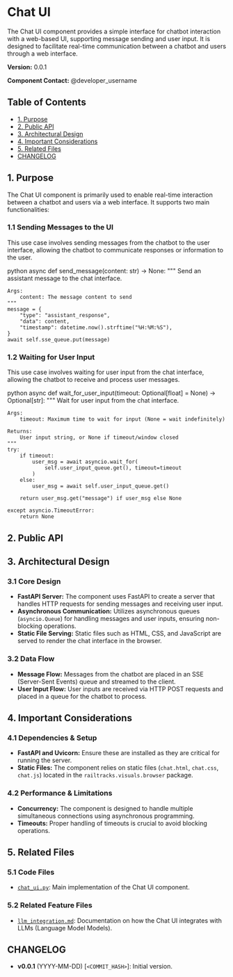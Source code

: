 # Chat UI

The Chat UI component provides a simple interface for chatbot interaction with a web-based UI, supporting message sending and user input. It is designed to facilitate real-time communication between a chatbot and users through a web interface.

**Version:** 0.0.1

**Component Contact:** @developer_username

## Table of Contents

- [1. Purpose](#1-purpose)
- [2. Public API](#2-public-api)
- [3. Architectural Design](#3-architectural-design)
- [4. Important Considerations](#4-important-considerations)
- [5. Related Files](#5-related-files)
- [CHANGELOG](#changelog)

## 1. Purpose

The Chat UI component is primarily used to enable real-time interaction between a chatbot and users via a web interface. It supports two main functionalities:

### 1.1 Sending Messages to the UI

This use case involves sending messages from the chatbot to the user interface, allowing the chatbot to communicate responses or information to the user.

python
async def send_message(content: str) -> None:
    """
    Send an assistant message to the chat interface.

    Args:
        content: The message content to send
    """
    message = {
        "type": "assistant_response",
        "data": content,
        "timestamp": datetime.now().strftime("%H:%M:%S"),
    }
    await self.sse_queue.put(message)


### 1.2 Waiting for User Input

This use case involves waiting for user input from the chat interface, allowing the chatbot to receive and process user messages.

python
async def wait_for_user_input(timeout: Optional[float] = None) -> Optional[str]:
    """
    Wait for user input from the chat interface.

    Args:
        timeout: Maximum time to wait for input (None = wait indefinitely)

    Returns:
        User input string, or None if timeout/window closed
    """
    try:
        if timeout:
            user_msg = await asyncio.wait_for(
                self.user_input_queue.get(), timeout=timeout
            )
        else:
            user_msg = await self.user_input_queue.get()

        return user_msg.get("message") if user_msg else None

    except asyncio.TimeoutError:
        return None


## 2. Public API



## 3. Architectural Design

### 3.1 Core Design

- **FastAPI Server:** The component uses FastAPI to create a server that handles HTTP requests for sending messages and receiving user input.
- **Asynchronous Communication:** Utilizes asynchronous queues (`asyncio.Queue`) for handling messages and user inputs, ensuring non-blocking operations.
- **Static File Serving:** Static files such as HTML, CSS, and JavaScript are served to render the chat interface in the browser.

### 3.2 Data Flow

- **Message Flow:** Messages from the chatbot are placed in an SSE (Server-Sent Events) queue and streamed to the client.
- **User Input Flow:** User inputs are received via HTTP POST requests and placed in a queue for the chatbot to process.

## 4. Important Considerations

### 4.1 Dependencies & Setup

- **FastAPI and Uvicorn:** Ensure these are installed as they are critical for running the server.
- **Static Files:** The component relies on static files (`chat.html`, `chat.css`, `chat.js`) located in the `railtracks.visuals.browser` package.

### 4.2 Performance & Limitations

- **Concurrency:** The component is designed to handle multiple simultaneous connections using asynchronous programming.
- **Timeouts:** Proper handling of timeouts is crucial to avoid blocking operations.

## 5. Related Files

### 5.1 Code Files

- [`chat_ui.py`](../packages/railtracks/src/railtracks/utils/visuals/browser/chat_ui.py): Main implementation of the Chat UI component.

### 5.2 Related Feature Files

- [`llm_integration.md`](../docs/features/llm_integration.md): Documentation on how the Chat UI integrates with LLMs (Language Model Models).

## CHANGELOG

- **v0.0.1** (YYYY-MM-DD) [`<COMMIT_HASH>`]: Initial version.
